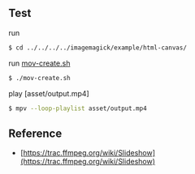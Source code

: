 
## Test

run

``` sh
$ cd ../../../../imagemagick/example/html-canvas/
```

run [mov-create.sh](../../../../imagemagick/example/html-canvas/mov-create.sh)

``` sh
$ ./mov-create.sh
```

play [asset/output.mp4]

``` sh
$ mpv --loop-playlist asset/output.mp4
```

## Reference

* [https://trac.ffmpeg.org/wiki/Slideshow](https://trac.ffmpeg.org/wiki/Slideshow)
